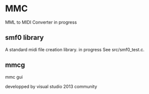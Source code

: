 # MMC
MML to MIDI Converter
in progress

## smf0 library
A standard midi file creation library.
in progress
See src/smf0_test.c.

## mmcg

mmc gui

developped by visual studio 2013 community




